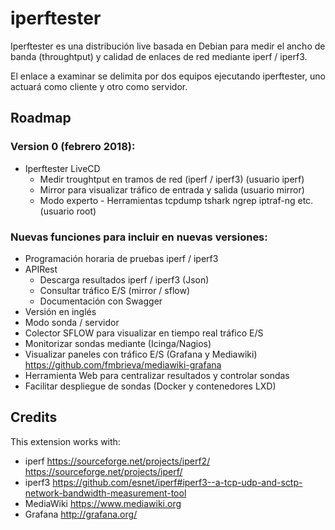 # iperftester

Iperftester es una distribución live basada en Debian para medir el ancho de banda (throughtput) y calidad de enlaces de red mediante iperf / iperf3.

El enlace a examinar se delimita por dos equipos ejecutando iperftester, uno actuará como cliente y otro como servidor.

## Roadmap

### Version 0 (febrero 2018):

- Iperftester LiveCD
   - Medir troughtput en tramos de red (iperf / iperf3)			(usuario iperf)
   - Mirror para visualizar tráfico de entrada y salida 		(usuario mirror)
   - Modo experto - Herramientas tcpdump tshark ngrep iptraf-ng etc. 	(usuario root)

### Nuevas funciones para incluir en nuevas versiones:

- Programación horaria de pruebas iperf / iperf3
- APIRest
   - Descarga resultados iperf / iperf3 (Json)
   - Consultar tráfico E/S (mirror / sflow) 
   - Documentación con Swagger
- Versión en inglés
- Modo sonda / servidor
- Colector SFLOW para visualizar en tiempo real tráfico E/S
- Monitorizar sondas mediante (Icinga/Nagios)
- Visualizar paneles con tráfico E/S (Grafana y Mediawiki)
  https://github.com/fmbrieva/mediawiki-grafana
- Herramienta Web para centralizar resultados y controlar sondas
- Facilitar despliegue de sondas (Docker y contenedores LXD)


## Credits
This extension works with:
- iperf https://sourceforge.net/projects/iperf2/ https://sourceforge.net/projects/iperf/
- iperf3 https://github.com/esnet/iperf#iperf3--a-tcp-udp-and-sctp-network-bandwidth-measurement-tool
- MediaWiki https://www.mediawiki.org
- Grafana http://grafana.org/


